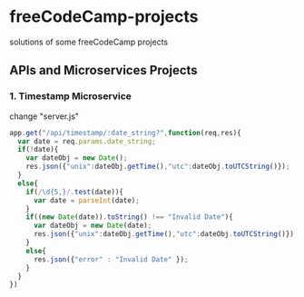 # freeCodeCamp-projects
solutions of some freeCodeCamp projects

## APIs and Microservices Projects
### 1. Timestamp Microservice
change "server.js"
```javascript
app.get("/api/timestamp/:date_string?",function(req,res){
  var date = req.params.date_string;
  if(!date){
    var dateObj = new Date();
    res.json({"unix":dateObj.getTime(),"utc":dateObj.toUTCString()});
  }
  else{
    if(/\d{5,}/.test(date)){
      var date = parseInt(date);
    }
    if((new Date(date)).toString() !== "Invalid Date"){
      var dateObj = new Date(date);
      res.json({"unix":dateObj.getTime(),"utc":dateObj.toUTCString()});
    }
    else{
      res.json({"error" : "Invalid Date" });
    }
  }
})
```
